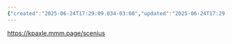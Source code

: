 ```yaml
---
{"created":"2025-06-24T17:29:09.034-03:00","updated":"2025-06-24T17:29:59.828-03:00","tags":["community","sensemaking","socialsensemaking","regen","intentional-communities","research","🌱"],"dg-publish":true,"notestage":["🌱"],"permalink":"/initiatives-orgs-and-communities/design/sensemaking-scenius/","dgPassFrontmatter":true}
---
```


https://kpaxle.mmm.page/scenius